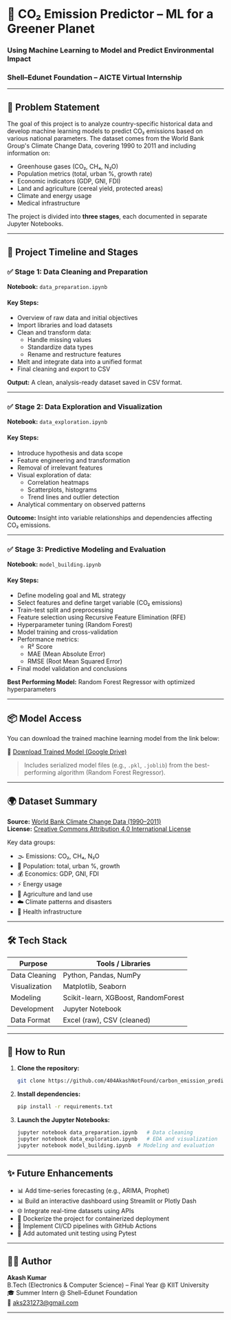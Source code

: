 # 🌱 CO₂ Emission Predictor – ML for a Greener Planet

### Using Machine Learning to Model and Predict Environmental Impact

### Shell–Edunet Foundation – AICTE Virtual Internship

---

## 🧠 Problem Statement

The goal of this project is to analyze country-specific historical data and develop machine learning models to predict CO₂ emissions based on various national parameters. The dataset comes from the World Bank Group's Climate Change Data, covering 1990 to 2011 and including information on:

- Greenhouse gases (CO₂, CH₄, N₂O)
- Population metrics (total, urban %, growth rate)
- Economic indicators (GDP, GNI, FDI)
- Land and agriculture (cereal yield, protected areas)
- Climate and energy usage
- Medical infrastructure

The project is divided into **three stages**, each documented in separate Jupyter Notebooks.

---

## 📅 Project Timeline and Stages

### ✅ **Stage 1: Data Cleaning and Preparation**

**Notebook:** `data_preparation.ipynb`

#### Key Steps:

- Overview of raw data and initial objectives
- Import libraries and load datasets
- Clean and transform data:
  - Handle missing values
  - Standardize data types
  - Rename and restructure features
- Melt and integrate data into a unified format
- Final cleaning and export to CSV

**Output:** A clean, analysis-ready dataset saved in CSV format.

---

### ✅ **Stage 2: Data Exploration and Visualization**

**Notebook:** `data_exploration.ipynb`

#### Key Steps:

- Introduce hypothesis and data scope
- Feature engineering and transformation
- Removal of irrelevant features
- Visual exploration of data:
  - Correlation heatmaps
  - Scatterplots, histograms
  - Trend lines and outlier detection
- Analytical commentary on observed patterns

**Outcome:** Insight into variable relationships and dependencies affecting CO₂ emissions.

---

### ✅ **Stage 3: Predictive Modeling and Evaluation**

**Notebook:** `model_building.ipynb`

#### Key Steps:

- Define modeling goal and ML strategy
- Select features and define target variable (CO₂ emissions)
- Train-test split and preprocessing
- Feature selection using Recursive Feature Elimination (RFE)
- Hyperparameter tuning (Random Forest)
- Model training and cross-validation
- Performance metrics:
  - R² Score
  - MAE (Mean Absolute Error)
  - RMSE (Root Mean Squared Error)
- Final model validation and conclusions

**Best Performing Model:** Random Forest Regressor with optimized hyperparameters

---

## 📦 Model Access

You can download the trained machine learning model from the link below:

🔗 [Download Trained Model (Google Drive)](https://drive.google.com/file/d/1C-PhET4KZuLP_Uj7y9HvpuExwxzgK-0o/view?usp=sharing)

> Includes serialized model files (e.g., `.pkl`, `.joblib`) from the best-performing algorithm (Random Forest Regressor).

---


## 🌍 Dataset Summary

**Source:** [World Bank Climate Change Data (1990–2011)](https://datacatalog.worldbank.org/dataset/climate-change-data)\
**License:** [Creative Commons Attribution 4.0 International License](https://datacatalog.worldbank.org/public-licenses#cc-by)

Key data groups:

- 🌫️ Emissions: CO₂, CH₄, N₂O
- 👥 Population: total, urban %, growth
- 💰 Economics: GDP, GNI, FDI
- ⚡ Energy usage
- 🌾 Agriculture and land use
- ☁️ Climate patterns and disasters
- 🏥 Health infrastructure

---

## 🛠️ Tech Stack

| Purpose       | Tools / Libraries                   |
| ------------- | ----------------------------------- |
| Data Cleaning | Python, Pandas, NumPy               |
| Visualization | Matplotlib, Seaborn                 |
| Modeling      | Scikit-learn, XGBoost, RandomForest |
| Development   | Jupyter Notebook                    |
| Data Format   | Excel (raw), CSV (cleaned)          |

---

## 🚀 How to Run

1. **Clone the repository:**

   ```bash
   git clone https://github.com/404AkashNotFound/carbon_emission_prediction.git
   ```

2. **Install dependencies:**

   ```bash
   pip install -r requirements.txt
   ```

3. **Launch the Jupyter Notebooks:**

   ```bash
   jupyter notebook data_preparation.ipynb   # Data cleaning
   jupyter notebook data_exploration.ipynb   # EDA and visualization
   jupyter notebook model_building.ipynb  # Modeling and evaluation
   ```

---

## ✨ Future Enhancements

- 📊 Add time-series forecasting (e.g., ARIMA, Prophet)
- 📊 Build an interactive dashboard using Streamlit or Plotly Dash
- 🌐 Integrate real-time datasets using APIs
- 🐳 Dockerize the project for containerized deployment
- 🚂 Implement CI/CD pipelines with GitHub Actions
- 🧢 Add automated unit testing using Pytest

---

## 👨‍💼 Author

**Akash Kumar**\
B.Tech (Electronics & Computer Science) – Final Year @ KIIT University\
🎓 Summer Intern @ Shell–Edunet Foundation\
📧 [aks231273@gmail.com](mailto\:aks231273@gmail.com)

---

